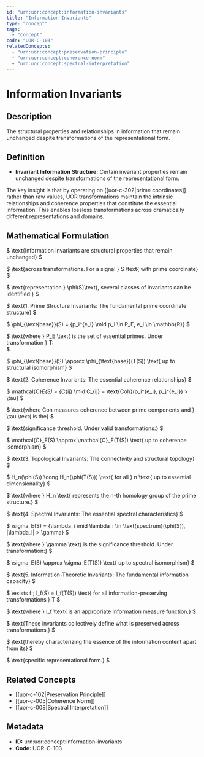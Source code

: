 ```yaml
---
id: "urn:uor:concept:information-invariants"
title: "Information Invariants"
type: "concept"
tags:
  - "concept"
code: "UOR-C-103"
relatedConcepts:
  - "urn:uor:concept:preservation-principle"
  - "urn:uor:concept:coherence-norm"
  - "urn:uor:concept:spectral-interpretation"
---
```


# Information Invariants

## Description

The structural properties and relationships in information that remain unchanged despite transformations of the representational form.

## Definition

- **Invariant Information Structure:** Certain invariant properties remain unchanged despite transformations of the representational form.

The key insight is that by operating on [[uor-c-302|prime coordinates]] rather than raw values, UOR transformations maintain the intrinsic relationships and coherence properties that constitute the essential information. This enables lossless transformations across dramatically different representations and domains.

## Mathematical Formulation

$
\text{Information invariants are structural properties that remain unchanged}
$

$
\text{across transformations. For a signal } S \text{ with prime coordinate}
$

$
\text{representation } \phi(S)\text{, several classes of invariants can be identified:}
$

$
\text{1. Prime Structure Invariants: The fundamental prime coordinate structure}
$

$
\phi_{\text{base}}(S) = \{p_i^{e_i} \mid p_i \in P_E, e_i \in \mathbb{R}\}
$

$
\text{where } P_E \text{ is the set of essential primes. Under transformation } T:\
$

$
\phi_{\text{base}}(S) \approx \phi_{\text{base}}(T(S)) \text{ up to structural isomorphism}
$

$
\text{2. Coherence Invariants: The essential coherence relationships}
$

$
\mathcal{C}_E(S) = \{C_{ij} \mid C_{ij} = \text{Coh}(p_i^{e_i}, p_j^{e_j}) > \tau\}
$

$
\text{where Coh measures coherence between prime components and } \tau \text{ is the}
$

$
\text{significance threshold. Under valid transformations:}
$

$
\mathcal{C}_E(S) \approx \mathcal{C}_E(T(S)) \text{ up to coherence isomorphism}
$

$
\text{3. Topological Invariants: The connectivity and structural topology}
$

$
H_n(\phi(S)) \cong H_n(\phi(T(S))) \text{ for all } n \text{ up to essential dimensionality}
$

$
\text{where } H_n \text{ represents the n-th homology group of the prime structure.}
$

$
\text{4. Spectral Invariants: The essential spectral characteristics}
$

$
\sigma_E(S) = \{\lambda_i \mid \lambda_i \in \text{spectrum}(\phi(S)), |\lambda_i| > \gamma\}
$

$
\text{where } \gamma \text{ is the significance threshold. Under transformation:}
$

$
\sigma_E(S) \approx \sigma_E(T(S)) \text{ up to spectral isomorphism}
$

$
\text{5. Information-Theoretic Invariants: The fundamental information capacity}
$

$
\exists f:\; I_f(S) = I_f(T(S)) \text{ for all information-preserving transformations } T
$

$
\text{where } I_f \text{ is an appropriate information measure function.}
$

$
\text{These invariants collectively define what is preserved across transformations,}
$

$
\text{thereby characterizing the essence of the information content apart from its}
$

$
\text{specific representational form.}
$

## Related Concepts

- [[uor-c-102|Preservation Principle]]
- [[uor-c-005|Coherence Norm]]
- [[uor-c-008|Spectral Interpretation]]

## Metadata

- **ID:** urn:uor:concept:information-invariants
- **Code:** UOR-C-103
